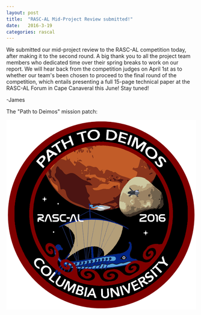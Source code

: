```yaml
---
layout: post
title:  "RASC-AL Mid-Project Review submitted!"
date:   2016-3-19
categories: rascal
---
```

We submitted our mid-project review to the RASC-AL competition today, after 
making it to the second round. A big thank you to all the project team members 
who dedicated time over their spring breaks to work on our report. We will hear 
back from the competition judges on April 1st as to whether our team's been 
chosen to proceed to the final round of the competition, which entails 
presenting a full 15-page technical paper at the RASC-AL Forum in Cape 
Canaveral this June! Stay tuned!

-James

The "Path to Deimos" mission patch:
<p align="center">
    <img src="/assets/media/img/rascal/patch.png" />
</p>
